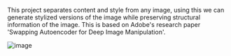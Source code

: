 This project separates content and style from any image, using this we can generate stylized versions of the image while preserving structural information of the image. This is based on Adobe's research paper 'Swapping Autoencoder for Deep Image Manipulation'.

![image](https://github.com/user-attachments/assets/ac803746-9c4d-4f7a-bda6-6a602b054270)
